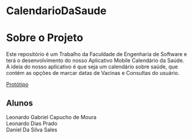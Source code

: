 # CalendarioDaSaude

<h1>Sobre o Projeto</h1>

Este repositório é um Trabalho da Faculdade de Engenharia de Software e terá o desenvolvimento do nosso Aplicativo Mobile Calendário da Saúde.<br>A ideia do nosso aplicativo é que seja um calendário sobre saúde, que contém as opções de marcar datas de Vacinas e Consultas do usuário.

[Protótipo](https://www.figma.com/file/4Yy1kdKuIR05dP7AbLjIrN/Calend%C3%A1rio-da-Sa%C3%BAde?type=design&node-id=0%3A1&mode=design&t=1FdcoeSFH31jf7Hw-1)

<h2>Alunos</h2>

Leonardo Gabriel Capucho de Moura<br>
Leonardo Dias Prado<br>
Daniel Da Silva Sales<br>
